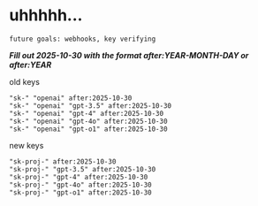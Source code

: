# uhhhhh...

`future goals: webhooks, key verifying`



***Fill out 2025-10-30 with the format after:YEAR-MONTH-DAY or after:YEAR***

old keys
```
"sk-" "openai" after:2025-10-30
"sk-" "openai" "gpt-3.5" after:2025-10-30
"sk-" "openai" "gpt-4" after:2025-10-30
"sk-" "openai" "gpt-4o" after:2025-10-30
"sk-" "openai" "gpt-o1" after:2025-10-30
```

new keys
```
"sk-proj-" after:2025-10-30
"sk-proj-" "gpt-3.5" after:2025-10-30
"sk-proj-" "gpt-4" after:2025-10-30
"sk-proj-" "gpt-4o" after:2025-10-30
"sk-proj-" "gpt-o1" after:2025-10-30
```
